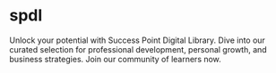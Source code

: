 # spdl
Unlock your potential with Success Point Digital Library. Dive into our curated selection for professional development, personal growth, and business strategies. Join our community of learners now.
